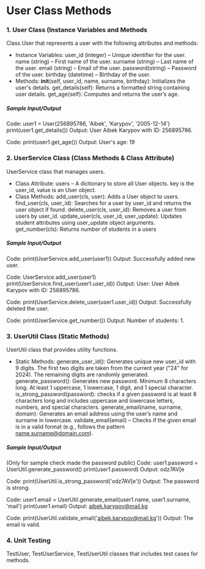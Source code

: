 # User Class Methods 

### 1. User Class (Instance Variables and Methods
Class User that represents a user with the following attributes and methods:
- Instance Variables:
user_id (integer) – Unique identifier for the user.
name (string) – First name of the user.
surname (string) – Last name of the user.
email (string) – Email of the user.
password(string) – Password of the user.
birthday (datetime) – Birthday of the user.
- Methods:
__init__(self, user_id, name, surname, birthday): Initializes the user's details.
get_details(self): Returns a formatted string containing user details.
get_age(self): Computes and returns the user’s age.

##### Sample Input/Output
Code: user1 = User(256895786, 'Aibek', 'Karypov', '2005-12-14')
      print(user1.get_details())
Output: User Aibek Karypov with ID: 256895786.

Code: print(user1.get_age())
Output: User's age: 19


### 2. UserService Class (Class Methods & Class Attribute)
UserService class that manages users.
- Class Attribute:
users – A dictionary to store all User objects. key is the user_id, value is an User object.
- Class Methods:
add_user(cls, user): Adds a User object to users.
find_user(cls, user_id): Searches for a user by user_id and returns the user object if found.
delete_user(cls, user_id): Removes a user from users by user_id.
update_user(cls, user_id, user_update): Updates student attributes using user_update object arguments.
get_number(cls): Returns number of students in a users

##### Sample Input/Output
Code: print(UserService.add_user(user1))
Output: Successfully added new user.

Code: UserService.add_user(user1)
      print(UserService.find_user(user1.user_id))
Output: User: User Aibek Karypov with ID: 256895786.

Code: print(UserService.delete_user(user1.user_id))
Output: Successfully deleted the user.

Code: print(UserService.get_number())
Output: Number of students: 1.


### 3. UserUtil Class (Static Methods)
UserUtil class that provides utility functions.
- Static Methods:
generate_user_id(): Generates unique new user_id with 9 digits. The first two digits are taken from the current year ("24" for 2024). The remaining digits are randomly generated.
generate_password(): Generates new password. Minimum 8 characters long. At least 1 uppercase, 1 lowercase, 1 digit, and 1 special character.
is_strong_password(password): checks if a given password is at least 8 characters long and includes uppercase and lowercase letters, numbers, and special characters.
generate_email(name, surname, domain): Generates an email address using the user’s name and surname in lowercase.
validate_email(email) – Checks if the given email is in a valid format (e.g., follows the pattern name.surname@domain.com).

##### Sample Input/Output
(Only for sample check made the password public)
Code: user1.password = UserUtil.generate_password()
      print(user1.password)
Output: odz7AV[e

Code: print(UserUtil.is_strong_password('odz7AV[e'))
Output: The password is strong.

Code: user1.email = UserUtil.generate_email(user1.name, user1.surname, 'mail')
      print(user1.email)
Output: aibek.karypov@mail.kg

Code: print(UserUtil.validate_email('aibek.karypov@mail.kg'))
Output: The email is valid.


### 4. Unit Testing
TestUser, TestUserService, TestUserUtil classes that includes test cases for methods.

